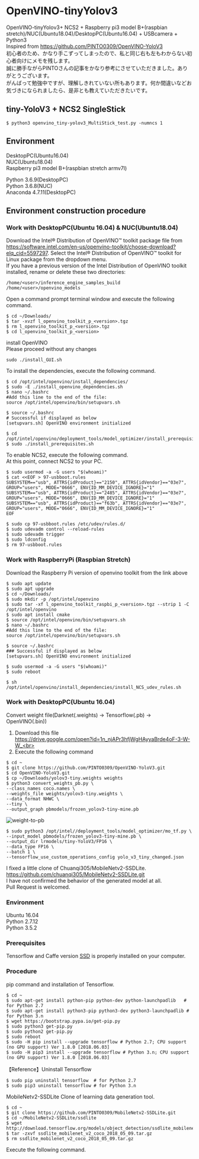 # OpenVINO-tinyYolov3
OpenVINO-tinyYolov3+ NCS2 + Raspberry pi3 model B+(raspbian stretch)/NUC(Ubuntu18.04)/DesktopPC(Ubuntu16.04) + USBcamera + Python3<br>
Inspired from https://github.com/PINTO0309/OpenVINO-YoloV3<br>
初心者のため、かなり手こずってしまったので、私と同じ右も左もわからない初心者向けにメモを残します。<br>
誠に勝手ながらPINTOさんの記事をかなり参考にさせていただきました。ありがとうございます。<br>
がんばって勉強中ですが、理解しきれていない所もあります。何か間違いなどお気づきになられましたら、是非とも教えていただきたいです。<br>

## tiny-YoloV3 + NCS2 SingleStick
```
$ python3 openvino_tiny-yolov3_MultiStick_test.py -numncs 1
```
## Environment
DesktopPC(Ubuntu16.04)<br>
NUC(Ubuntu18.04)<br>
Raspberry pi3 model B+(raspbian stretch armv7l)<br>

Python 3.6.9(DesktopPC)<br>
Python 3.6.8(NUC)<br>
Anaconda 4.7.11(DesktopPC)

## Environment construction procedure
### Work with DesktopPC(Ubuntu 16.04) & NUC(Ubuntu18.04)
Download the Intel® Distribution of OpenVINO™ toolkit package file from https://software.intel.com/en-us/openvino-toolkit/choose-download?elq_cid=5597297. Select the Intel® Distribution of OpenVINO™ toolkit for Linux package from the dropdown menu.<br>
If you have a previous version of the Intel Distribution of OpenVINO toolkit installed, rename or delete these two directories:<br>
```
/home/<user>/inference_engine_samples_build
/home/<user>/openvino_models
```

Open a command prompt terminal window and execute the following command.<br>
```
$ cd ~/Downloads/
$ tar -xvzf l_openvino_toolkit_p_<version>.tgz
$ rm l_openvino_toolkit_p_<version>.tgz
$ cd l_openvino_toolkit_p_<version>
```
install OpenVINO<br>
Please proceed without any changes<br>
```
sudo ./install_GUI.sh
```
To install the dependencies, execute the following command.<br>
```
$ cd /opt/intel/openvino/install_dependencies/
$ sudo -E ./install_openvino_dependencies.sh
$ nano ~/.bashrc
#Add this line to the end of the file:
source /opt/intel/openvino/bin/setupvars.sh

$ source ~/.bashrc
# Successful if displayed as below
[setupvars.sh] OpenVINO environment initialized

$ cd /opt/intel/openvino/deployment_tools/model_optimizer/install_prerequisites/
$ sudo ./install_prerequisites.sh
```
To enable NCS2, execute the following command.<br>
At this point, connect NCS2 to your PC.<br>
```
$ sudo usermod -a -G users "$(whoami)"
$ cat <<EOF > 97-usbboot.rules
SUBSYSTEM=="usb", ATTRS{idProduct}=="2150", ATTRS{idVendor}=="03e7", GROUP="users", MODE="0666", ENV{ID_MM_DEVICE_IGNORE}="1"
SUBSYSTEM=="usb", ATTRS{idProduct}=="2485", ATTRS{idVendor}=="03e7", GROUP="users", MODE="0666", ENV{ID_MM_DEVICE_IGNORE}="1"
SUBSYSTEM=="usb", ATTRS{idProduct}=="f63b", ATTRS{idVendor}=="03e7", GROUP="users", MODE="0666", ENV{ID_MM_DEVICE_IGNORE}="1"
EOF

$ sudo cp 97-usbboot.rules /etc/udev/rules.d/
$ sudo udevadm control --reload-rules
$ sudo udevadm trigger
$ sudo ldconfig
$ rm 97-usbboot.rules
```

### Work with RaspberryPi (Raspbian Stretch)
Download the Raspberry Pi version of openvino toolkit from the link above<br>
```
$ sudo apt update
$ sudo apt upgrade
$ cd ~/Downloads/
$ sudo mkdir -p /opt/intel/openvino
$ sudo tar -xf l_openvino_toolkit_raspbi_p_<version>.tgz --strip 1 -C /opt/intel/openvino
$ sudo apt install cmake
$ source /opt/intel/openvino/bin/setupvars.sh
$ nano ~/.bashrc
#Add this line to the end of the file:
source /opt/intel/openvino/bin/setupvars.sh

$ source ~/.bashrc
### Successful if displayed as below
[setupvars.sh] OpenVINO environment initialized

$ sudo usermod -a -G users "$(whoami)"
$ sudo reboot

$ sh /opt/intel/openvino/install_dependencies/install_NCS_udev_rules.sh
```

### Work with DesktopPC(Ubuntu 16.04)
Convert weight file(Darknet(.weights) -> Tensorflow(.pb) -> OpenVINO(.bin))<br>
1. Download this file<br>
https://drive.google.com/open?id=1n_njAPr3hfjWgHAyyaBrde4oF-3-W-W_<br>
2. Execute the following command<br>
```
$ cd ~
$ git clone https://github.com/PINTO0309/OpenVINO-YoloV3.git
$ cd OpenVINO-YoloV3.git
$ cp ~/Downloads/yolov3-tiny.weights weights
$ python3 convert_weights_pb.py \
--class_names coco.names \
--weights_file weights/yolov3-tiny.weights \
--data_format NHWC \
--tiny \
--output_graph pbmodels/frozen_yolov3-tiny-mine.pb
```
![weight-to-pb](https://user-images.githubusercontent.com/42289678/62821001-156ee600-bba8-11e9-8798-cd05571de65c.png)

```
$ sudo python3 /opt/intel//deployment_tools/model_optimizer/mo_tf.py \
--input_model pbmodels/frozen_yolov3-tiny-mine.pb \
--output_dir lrmodels/tiny-YoloV3/FP16 \
--data_type FP16 \
--batch 1 \
--tensorflow_use_custom_operations_config yolo_v3_tiny_changed.json
```



I fixed a little clone of Chuanqi305/MobileNetv2-SSDLite.<br>
https://github.com/chuanqi305/MobileNetv2-SSDLite.git<br>
I have not confirmed the behavior of the generated model at all.<br>
Pull Request is welcomed.<br>

### Environment
Ubuntu 16.04<br>
Python 2.7.12<br>
Python 3.5.2<br>

### Prerequisites
Tensorflow and Caffe version [SSD](https://github.com/weiliu89/caffe) is properly installed on your computer.

### Procedure

pip command and installation of Tensorflow.

```
$ cd ~
$ sudo apt-get install python-pip python-dev python-launchpadlib   # for Python 2.7
$ sudo apt-get install python3-pip python3-dev python3-launchpadlib # for Python 3.n
$ wget https://bootstrap.pypa.io/get-pip.py
$ sudo python3 get-pip.py
$ sudo python2 get-pip.py
$ sudo reboot
$ sudo -H pip install --upgrade tensorflow # Python 2.7; CPU support (no GPU support) Ver 1.8.0 [2018.06.03]
$ sudo -H pip3 install --upgrade tensorflow # Python 3.n; CPU support (no GPU support) Ver 1.8.0 [2018.06.03]
```

【Reference】Uninstall Tensorflow

```
$ sudo pip uninstall tensorflow  # for Python 2.7
$ sudo pip3 uninstall tensorflow # for Python 3.n
```

MobileNetv2-SSDLite Clone of learning data generation tool.

```
$ cd ~
$ git clone https://github.com/PINTO0309/MobileNetv2-SSDLite.git
$ cd ~/MobileNetv2-SSDLite/ssdlite
$ wget http://download.tensorflow.org/models/object_detection/ssdlite_mobilenet_v2_coco_2018_05_09.tar.gz
$ tar -zxvf ssdlite_mobilenet_v2_coco_2018_05_09.tar.gz
$ rm ssdlite_mobilenet_v2_coco_2018_05_09.tar.gz
```

Execute the following command.
